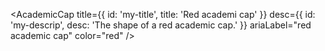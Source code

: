 <AcademicCap
  title={{ id: 'my-title', title: 'Red academi cap' }}
  desc={{ id: 'my-descrip', desc: 'The shape of a red academic cap.' }}
  ariaLabel="red academic cap"
  color="red"
/>